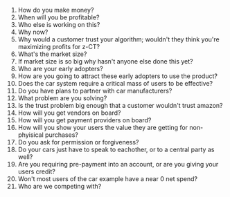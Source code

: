 1. How do you make money?
2. When will you be profitable?
3. Who else is working on this?
4. Why now?
5. Why would a customer trust your algorithm; wouldn't they think you're maximizing profits for z-CT?
6. What's the market size?
7. If market size is so big why hasn't anyone else done this yet?
8. Who are your early adopters?
9. How are you going to attract these early adopters to use the product?
10. Does the car system require a critical mass of users to be effective?
11. Do you have plans to partner with car manufacturers?
12. What problem are you solving?
13. Is the trust problem big enough that a customer wouldn't trust amazon?
14. How will you get vendors on board?
15. How will you get payment providers on board?
16. How will you show your users the value they are getting for non-phyisical purchases?
17. Do you ask for permission or forgiveness?
18. Do your cars just have to speak to eachother, or to a central party as well?
19. Are you requiring pre-payment into an account, or are you giving your users credit?
20. Won't most users of the car example have a near 0 net spend?
21. Who are we competing with?
